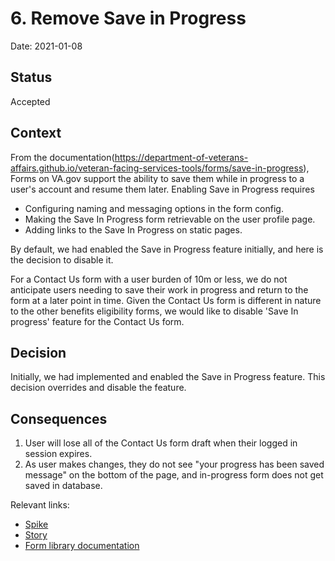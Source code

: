 # 6. Remove Save in Progress

Date: 2021-01-08

## Status

Accepted

## Context

From the documentation(https://department-of-veterans-affairs.github.io/veteran-facing-services-tools/forms/save-in-progress), Forms on VA.gov support the ability to save them while in progress to a user's account and resume them later. Enabling Save in Progress requires

- Configuring naming and messaging options in the form config.
- Making the Save In Progress form retrievable on the user profile page.
- Adding links to the Save In Progress on static pages.

By default, we had enabled the Save in Progress feature initially, and here is the decision to disable it. 

For a Contact Us form with a user burden of 10m or less, we do not anticipate users needing to save their work in progress and return to the form at a later point in time. Given the Contact Us form is different in nature to the other benefits eligibility forms, we would like to disable 'Save In progress' feature for the Contact Us form.


## Decision

Initially, we had implemented and enabled the Save in Progress feature. This decision overrides and disable the feature.

## Consequences

1. User will lose all of the Contact Us form draft when their logged in session expires. 
2. As user makes changes, they do not see "your progress has been saved message" on the bottom of the page, and in-progress form does not get saved in database. 

Relevant links:
- [Spike](https://github.com/department-of-veterans-affairs/orchid/issues/255)
- [Story](https://github.com/department-of-veterans-affairs/orchid/issues/277)
- [Form library documentation](https://department-of-veterans-affairs.github.io/veteran-facing-services-tools/forms/save-in-progress)
